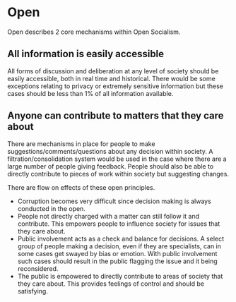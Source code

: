---
---

# Open

Open describes 2 core mechanisms within Open Socialism.

## All information is easily accessible

All forms of discussion and deliberation at any level of society should be easily accessible, both in real time and historical. There would be some exceptions relating to privacy or extremely sensitive information but these cases should be less than 1% of all information available.

## Anyone can contribute to matters that they care about

There are mechanisms in place for people to make suggestions/comments/questions about any decision within society. A filtration/consolidation system would be used in the case where there are a large number of people giving feedback. People should also be able to directly contribute to pieces of work within society but suggesting changes.

There are flow on effects of these open principles.

* Corruption becomes very difficult since decision making is always conducted in the open.
* People not directly charged with a matter can still follow it and contribute. This empowers people to influence society for issues that they care about.
* Public involvement acts as a check and balance for decisions. A select group of people making a decision, even if they are specialists, can in some cases get swayed by bias or emotion. With public involvement such cases should result in the public flagging the issue and it being reconsidered.
* The public is empowered to directly contribute to areas of society that they care about. This provides feelings of control and should be satisfying.
